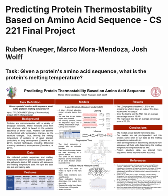# Predicting Protein Thermostability Based on Amino Acid Sequence - CS 221 Final Project

## Ruben Krueger, Marco Mora-Mendoza, Josh Wolff

### Task: Given a protein's amino acid sequence, what is the protein's melting temperature?

![Final Poster](https://github.com/Ruben-Krueger/cs_221_final_project/blob/master/Poster/Poster.png)
